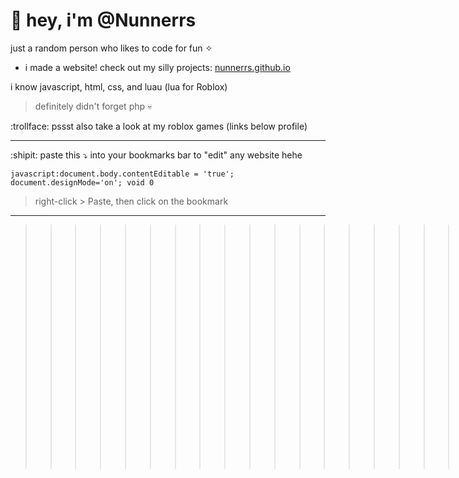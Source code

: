 # 👋 hey, i'm @Nunnerrs
just a random person who likes to code for fun ✧
- i made a website! check out my silly projects: [nunnerrs.github.io](https://nunnerrs.github.io)

i know javascript, html, css, and luau (lua for Roblox)
> definitely didn't forget php 💀

:trollface: pssst also take a look at my roblox games (links below profile)

---

:shipit: paste this ⤵ into your bookmarks bar to "edit" any website hehe

    javascript:document.body.contentEditable = 'true'; document.designMode='on'; void 0
> right-click > Paste, then click on the bookmark

---

>>>>>>>>>>>>>>>>>>>>>>>>> just messing with Markdown

<!---
Nunnerrs/Nunnerrs is a ✨ special ✨ repository because its `README.md` (this file) appears on your GitHub profile.
You can click the Preview link to take a look at your changes.
--->
